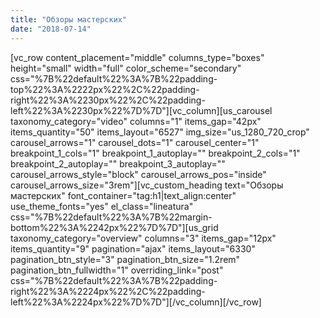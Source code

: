 ```yaml
---
title: "Обзоры мастерских"
date: "2018-07-14"
---
```


\[vc\_row content\_placement="middle" columns\_type="boxes" height="small" width="full" color\_scheme="secondary" css="%7B%22default%22%3A%7B%22padding-top%22%3A%2222px%22%2C%22padding-right%22%3A%2230px%22%2C%22padding-left%22%3A%2230px%22%7D%7D"\]\[vc\_column\]\[us\_carousel taxonomy\_category="video" columns="1" items\_gap="42px" items\_quantity="50" items\_layout="6527" img\_size="us\_1280\_720\_crop" carousel\_arrows="1" carousel\_dots="1" carousel\_center="1" breakpoint\_1\_cols="1" breakpoint\_1\_autoplay="" breakpoint\_2\_cols="1" breakpoint\_2\_autoplay="" breakpoint\_3\_autoplay="" carousel\_arrows\_style="block" carousel\_arrows\_pos="inside" carousel\_arrows\_size="3rem"\]\[vc\_custom\_heading text="Обзоры мастерских" font\_container="tag:h1|text\_align:center" use\_theme\_fonts="yes" el\_class="lineatura" css="%7B%22default%22%3A%7B%22margin-bottom%22%3A%2242px%22%7D%7D"\]\[us\_grid taxonomy\_category="overview" columns="3" items\_gap="12px" items\_quantity="9" pagination="ajax" items\_layout="6330" pagination\_btn\_style="3" pagination\_btn\_size="1.2rem" pagination\_btn\_fullwidth="1" overriding\_link="post" css="%7B%22default%22%3A%7B%22padding-right%22%3A%2224px%22%2C%22padding-left%22%3A%2224px%22%7D%7D"\]\[/vc\_column\]\[/vc\_row\]
